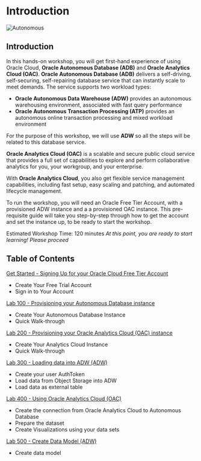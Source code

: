 # Introduction
![Autonomous](./images/adb_oac_banner2.png)
## Introduction
In this hands-on workshop, you will get first-hand experience of using Oracle Cloud, **Oracle Autonomous Database (ADB)** and **Oracle Analytics Cloud (OAC)**.
**Oracle Autonomous Database (ADB)** delivers a self-driving, self-securing, self-repairing database service that can instantly scale to meet demands. The service supports two workload types:
- **Oracle Autonomous Data Warehouse (ADW)** provides an autonomous warehousing environment, associated with fast query performance
- **Oracle Autonomous Transaction Processing (ATP)** provides an autonomous online transaction processing and mixed workload environment

For the purpose of this workshop, we will use **ADW** so all the steps will be related to this database service.

**Oracle Analytics Cloud (OAC)** is a scalable and secure public cloud service that provides a full set of capabilities to explore and perform collaborative analytics for you, your workgroup, and your enterprise.

With **Oracle Analytics Cloud**, you also get flexible service management capabilities, including fast setup, easy scaling and patching, and automated lifecycle management.

To run the workshop, you will need an Oracle Free Tier Account, with a provisioned ADW instance and a a provisioned OAC instance. This pre-requisite guide will take you step-by-step through how to get the account and set the instance up, to be ready to start the workshop.

Estimated Workshop Time: 120 minutes
*At this point, you are ready to start learning! Please proceed*

## Table of Contents

[Get Started - Signing Up for your Oracle Cloud Free Tier Account](/Lab0/README.md)
- Create Your Free Trial Account
- Sign in to Your Account

[Lab 100 - Provisioning your Autonomous Database instance](/provision-atp.md)
- Create Your Autonomous Database Instance
- Quick Walk-through

[Lab 200 - Provisioning your Oracle Analytics Cloud (OAC) instance](/provision-oac.md)
- Create Your Analytics Cloud Instance
- Quick Walk-through

[Lab 300 - Loading data into ADW (ADW)](/oac.md)
- Create your user AuthToken
- Load data from Object Storage into ADW
- Load data as external table

[Lab 400 - Using Oracle Analytics Cloud (OAC)](/oac.md)
- Create the connection from Oracle Analytics Cloud to Autonomous Database
- Prepare the dataset
- Create Visualizations using your data sets

[Lab 500 - Create Data Model (ADW)](/oac.md)
- Create data model

